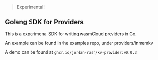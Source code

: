 > Experimental!

## Golang SDK for Providers 

This is a experimenal SDK for writing wasmCloud providers in Go.

An example can be found in the examples repo, under providers/inmemkv 

A demo can be found at 
`ghcr.io/jordan-rash/kv-provider:v0.0.3`
